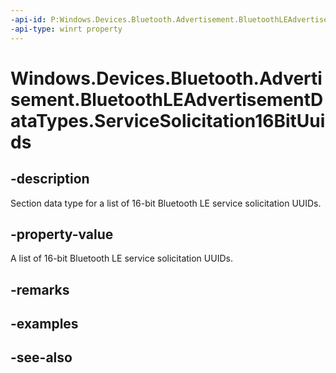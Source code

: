 ```yaml
---
-api-id: P:Windows.Devices.Bluetooth.Advertisement.BluetoothLEAdvertisementDataTypes.ServiceSolicitation16BitUuids
-api-type: winrt property
---
```


<!-- Property syntax
public byte ServiceSolicitation16BitUuids { get; }
-->

# Windows.Devices.Bluetooth.Advertisement.BluetoothLEAdvertisementDataTypes.ServiceSolicitation16BitUuids

## -description
Section data type for a list of 16-bit Bluetooth LE service solicitation UUIDs.

## -property-value
A list of 16-bit Bluetooth LE service solicitation UUIDs.

## -remarks

## -examples

## -see-also
